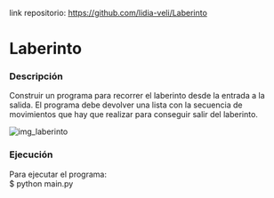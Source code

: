 link repositorio: https://github.com/lidia-veli/Laberinto
# Laberinto
### Descripción
Construir un programa para recorrer el laberinto desde la entrada a la salida. El programa debe devolver una lista con la secuencia de movimientos que hay que realizar para conseguir salir del laberinto.

![img_laberinto](https://user-images.githubusercontent.com/114655698/204802772-585dd1cc-a290-490c-af0e-4a33f17d1865.png)



### Ejecución
Para ejecutar el programa:  
$ python main.py
